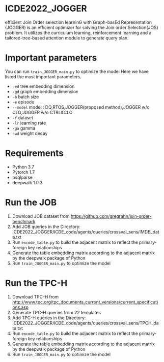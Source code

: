 
# ICDE2022_JOGGER
efficient Join Order selection learninG with Graph-basEd Representation (JOGGER) is an efficient optimizer for solving the Join order Selection(JOS) problem. It utilizes the curriculum learning, reinforcement learning and a tailored-tree-based attention module to generate query plan. 

# Important parameters
You can run `train_JOGGER_main.py` to optimize the model
Here we have listed the most important parameters. 
+ `-ed` tree embedding dimension
+ `-gd` graph embedding dimension
+ `-b` batch size
+ `-e` episode
+ `--model` model : DQ,RTOS,JOGGER(proposed method),JOGGER w/o CLO,JOGGER w/o CTRL&CLO
+ `-f` dataset
+ `-lr` learning rate
+ `-ga` gamma
+ `-wd` weight decay



# Requirements
- Python 3.7 
- Pytorch 1.7
- psqlparse
- deepwalk 1.0.3

# Run the JOB   
1. Download JOB dataset from https://github.com/gregrahn/join-order-benchmark
2. Add JOB queries in the Directory: ICDE2022_JOGGER/ICDE_code/agents/queries/crossval_sens/IMDB_data.txt
3. Run `encode_table.py` to build the adjacent matrix to reflect the primary-foreign key relationships
4. Generate the table embedding matrix according to the adjacent matrix by the deepwalk package of Python 
5. Run `train_JOGGER_main.py` to optimize the model

# Run the TPC-H   
1. Download TPC-H from http://www.tpc.org/tpc_documents_current_versions/current_specifications.asp 
2. Generate TPC-H queries from 22 templates
3. Add TPC-H queries in the Directory: ICDE2022_JOGGER/ICDE_code/agents/queries/crossval_sens/TPCH_data.txt
4. Run `encode_table.py` to build the adjacent matrix to reflect the primary-foreign key relationships
5. Generate the table embedding matrix according to the adjacent matrix by the deepwalk package of Python 
6. Run `train_JOGGER_main.py` to optimize the model
